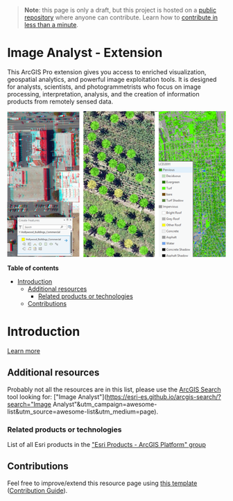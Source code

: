 > **Note**: this page is only a draft, but this project is hosted on a [public repository](https://github.com/hhkaos/awesome-arcgis) where anyone can contribute. Learn how to [contribute in less than a minute](https://github.com/hhkaos/awesome-arcgis/blob/master/CONTRIBUTING.md#contributions).

# Image Analyst - Extension

This ArcGIS Pro extension gives you access to enriched visualization, geospatial analytics, and powerful image exploitation tools. It is designed for analysts, scientists, and photogrammetrists who focus on image processing, interpretation, analysis, and the creation of information products from remotely sensed data.

![Image Analyst - Extension Screenshot](../../product-thumbnails/image-analyst.png)  

<!-- START doctoc generated TOC please keep comment here to allow auto update -->
<!-- DON'T EDIT THIS SECTION, INSTEAD RE-RUN doctoc TO UPDATE -->
**Table of contents**

- [Introduction](#introduction)
  - [Additional resources](#additional-resources)
    - [Related products or technologies](#related-products)
  - [Contributions](#contributions)

<!-- END doctoc generated TOC please keep comment here to allow auto update -->

# Introduction

[Learn more](https://www.esri.com/en-us/arcgis/products/arcgis-image-analyst/overview)

## Additional resources

Probably not all the resources are in this list, please use the [ArcGIS Search](https://esri-es.github.io/arcgis-search/) tool looking for: ["Image Analyst"](https://esri-es.github.io/arcgis-search/?search="Image Analyst"&utm_campaign=awesome-list&utm_source=awesome-list&utm_medium=page).

### Related products or technologies

List of all Esri products in the ["Esri Products - ArcGIS Platform" group](https://awesome-arcgis.maps.arcgis.com/home/group.html?id=663480a878724c42aef09a523a8d5139&view=list&start=1&num=20#content)

## Contributions

Feel free to improve/extend this resource page using [this template](https://github.com/hhkaos/awesome-arcgis/blob/master/templates/PRODUCT_PAGE_TEMPLATE.md) ([Contribution Guide](https://github.com/hhkaos/awesome-arcgis/blob/master/CONTRIBUTING.md)).
